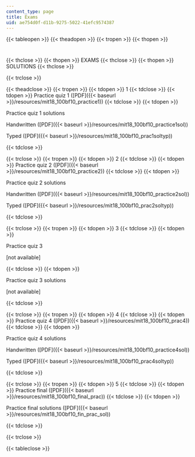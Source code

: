 ```yaml
---
content_type: page
title: Exams
uid: ae754d0f-d11b-9275-5022-41efc9574387
---
```


{{< tableopen >}}
{{< theadopen >}}
{{< tropen >}}
{{< thopen >}}
#
{{< thclose >}}
{{< thopen >}}
EXAMS
{{< thclose >}}
{{< thopen >}}
SOLUTIONS
{{< thclose >}}

{{< trclose >}}

{{< theadclose >}}
{{< tropen >}}
{{< tdopen >}}
1
{{< tdclose >}}
{{< tdopen >}}
Practice quiz 1 ([PDF]({{< baseurl >}}/resources/mit18_100bf10_practice1))
{{< tdclose >}}
{{< tdopen >}}


Practice quiz 1 solutions

Handwritten ([PDF]({{< baseurl >}}/resources/mit18_100bf10_practice1sol))

Typed ([PDF]({{< baseurl >}}/resources/mit18_100bf10_prac1soltyp))


{{< tdclose >}}

{{< trclose >}}
{{< tropen >}}
{{< tdopen >}}
2
{{< tdclose >}}
{{< tdopen >}}
Practice quiz 2 ([PDF]({{< baseurl >}}/resources/mit18_100bf10_practice2))
{{< tdclose >}}
{{< tdopen >}}


Practice quiz 2 solutions

Handwritten ([PDF]({{< baseurl >}}/resources/mit18_100bf10_practice2sol))

Typed ([PDF]({{< baseurl >}}/resources/mit18_100bf10_prac2soltyp))


{{< tdclose >}}

{{< trclose >}}
{{< tropen >}}
{{< tdopen >}}
3
{{< tdclose >}}
{{< tdopen >}}


Practice quiz 3 

\[not available\]


{{< tdclose >}}
{{< tdopen >}}


Practice quiz 3 solutions

\[not available\]


{{< tdclose >}}

{{< trclose >}}
{{< tropen >}}
{{< tdopen >}}
4
{{< tdclose >}}
{{< tdopen >}}
Practice quiz 4 ([PDF]({{< baseurl >}}/resources/mit18_100bf10_prac4))
{{< tdclose >}}
{{< tdopen >}}


Practice quiz 4 solutions

Handwritten ([PDF]({{< baseurl >}}/resources/mit18_100bf10_practice4sol))

Typed ([PDF]({{< baseurl >}}/resources/mit18_100bf10_prac4soltyp))


{{< tdclose >}}

{{< trclose >}}
{{< tropen >}}
{{< tdopen >}}
5
{{< tdclose >}}
{{< tdopen >}}
Practice final ([PDF]({{< baseurl >}}/resources/mit18_100bf10_final_prac))
{{< tdclose >}}
{{< tdopen >}}


Practice final solutions ([PDF]({{< baseurl >}}/resources/mit18_100bf10_fin_prac_sol))


{{< tdclose >}}

{{< trclose >}}

{{< tableclose >}}
